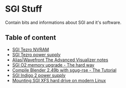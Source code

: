 SGI Stuff
=========
Contain bits and informations about SGI and it's software.

Table of content
----------------
- [SGI Tezro NVRAM](../master/nvram.md)
- [SGI Tezro power supply](../master/tezro_psu.md)
- [Alias|Wavefront The Advanced Visualizer notes](../master/tav.md)
- [SGI O2 memory upgrade - The hard way](../master/o2_mem.md)
- [Compile Blender 2.49b with sgug-rse - The Tutorial](../master/blender249_compile.md)
- [SGI Indigo 2 power supply](../master/indigo2_psu.md)
- [Mounting SGI XFS hard drive on modern Linux](../master/mount_sgi_disk.md)
